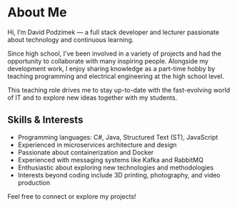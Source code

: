 # About Me

Hi, I’m David Podzimek — a full stack developer and lecturer passionate about technology and continuous learning.

Since high school, I've been involved in a variety of projects and had the opportunity to collaborate with many inspiring people. Alongside my development work, I enjoy sharing knowledge as a part-time hobby by teaching programming and electrical engineering at the high school level.

This teaching role drives me to stay up-to-date with the fast-evolving world of IT and to explore new ideas together with my students.

## Skills & Interests

- Programming languages: C#, Java, Structured Text (ST), JavaScript  
- Experienced in microservices architecture and design  
- Passionate about containerization and Docker  
- Experienced with messaging systems like Kafka and RabbitMQ  
- Enthusiastic about exploring new technologies and methodologies  
- Interests beyond coding include 3D printing, photography, and video production

Feel free to connect or explore my projects!
